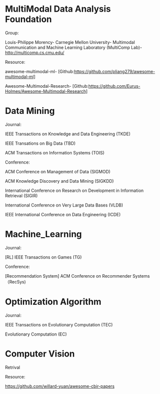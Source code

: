 # MultiModal Data Analysis Foundation

Group:

Louis-Philippe Morency-
Carnegie Mellon University-
Multimodal Communication and Machine Learning Laboratory (MultiComp Lab)-
http://multicomp.cs.cmu.edu/

Resource:

awesome-multimodal-ml-
[Github:https://github.com/pliang279/awesome-multimodal-ml]

Awesome-Multimodal-Research-
[Github:https://github.com/Eurus-Holmes/Awesome-Multimodal-Research]

# Data Mining

Journal:

IEEE Transactions on Knowledge and Data Engineering (TKDE)

IEEE Transations on Big Data (TBD)

ACM Transactions on Information Systems (TOIS)

Conference:

ACM Conference on Management of Data (SIGMOD)

ACM Knowledge Discovery and Data Mining (SIGKDD)

International Conference on Research on Development in Information Retrieval (SIGIR)

International Conference on Very Large Data Bases (VLDB)

IEEE International Conference on Data Engineering (ICDE)

# Machine_Learning

Journal:

[RL] IEEE Transactions on Games (TG)

Conference:

[Recommendation System] ACM Conference on Recommender Systems （RecSys)

# Optimization Algorithm

Journal:

IEEE Transactions on Evolutionary Computation (TEC)

Evolutionary Computation (EC)

# Computer Vision

Retrival

Resource:

https://github.com/willard-yuan/awesome-cbir-papers



